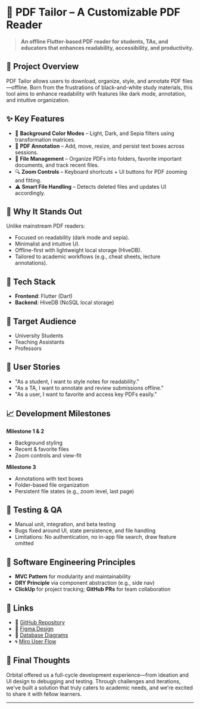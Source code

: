 # 📘 PDF Tailor – A Customizable PDF Reader

> **An offline Flutter-based PDF reader for students, TAs, and educators that enhances readability, accessibility, and productivity.**

## 🚀 Project Overview

PDF Tailor allows users to download, organize, style, and annotate PDF files—offline. Born from the frustrations of black-and-white study materials, this tool aims to enhance readability with features like dark mode, annotation, and intuitive organization.

## ✨ Key Features

- 🎨 **Background Color Modes** – Light, Dark, and Sepia filters using transformation matrices.
- 📝 **PDF Annotation** – Add, move, resize, and persist text boxes across sessions.
- 📂 **File Management** – Organize PDFs into folders, favorite important documents, and track recent files.
- 🔍 **Zoom Controls** – Keyboard shortcuts + UI buttons for PDF zooming and fitting.
- ⚠️ **Smart File Handling** – Detects deleted files and updates UI accordingly.

## 🧠 Why It Stands Out

Unlike mainstream PDF readers:
- Focused on readability (dark mode and sepia).
- Minimalist and intuitive UI.
- Offline-first with lightweight local storage (HiveDB).
- Tailored to academic workflows (e.g., cheat sheets, lecture annotations).

## 🧱 Tech Stack

- **Frontend**: Flutter (Dart)
- **Backend**: HiveDB (NoSQL local storage)

## 👥 Target Audience

- University Students
- Teaching Assistants
- Professors

## 📄 User Stories

- "As a student, I want to style notes for readability."
- "As a TA, I want to annotate and review submissions offline."
- "As a user, I want to favorite and access key PDFs easily."

## 📈 Development Milestones

**Milestone 1 & 2**
- Background styling
- Recent & favorite files
- Zoom controls and view-fit

**Milestone 3**
- Annotations with text boxes
- Folder-based file organization
- Persistent file states (e.g., zoom level, last page)

## 🧪 Testing & QA

- Manual unit, integration, and beta testing
- Bugs fixed around UI, state persistence, and file handling
- Limitations: No authentication, no in-app file search, draw feature omitted

## 🔐 Software Engineering Principles

- **MVC Pattern** for modularity and maintainability
- **DRY Principle** via component abstraction (e.g., side nav)
- **ClickUp** for project tracking; **GitHub PRs** for team collaboration

## 📎 Links

- 🔗 [GitHub Repository](https://github.com/yuechen2001/Orbital_22-23_PDFReader)
- 🧠 [Figma Design](https://www.figma.com/file/DT9utFP1LzuFQiio9x30xP/The-PDF-Tailor)
- 🧩 [Database Diagrams](https://app.quickdatabasediagrams.com/#/d/RF7NQk)
- 🌀 [Miro User Flow](https://miro.com/app/board/uXjVMGtjR6s=/?share_link_id=317114513411)

## 🏁 Final Thoughts

Orbital offered us a full-cycle development experience—from ideation and UI design to debugging and testing. Through challenges and iterations, we've built a solution that truly caters to academic needs, and we're excited to share it with fellow learners.

---
